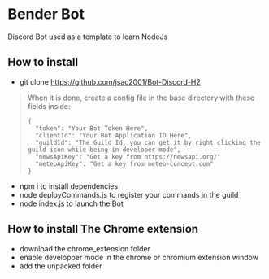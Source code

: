 # Bender Bot

Discord Bot used as a template to learn NodeJs

## How to install

- git clone https://github.com/jsac2001/Bot-Discord-H2

> When it is done, create a config file in the base directory with these fields inside:
>
>  ```
>  {
>    "token": "Your Bot Token Here",
>    "clientId": "Your Bot Application ID Here",
>    "guildId": "The Guild Id, you can get it by right clicking the guild icon while being in developer mode",
>    "newsApiKey": "Get a key from https://newsapi.org/"
>    "meteoApiKey": "Get a key from meteo-concept.com"
>  }
>  ```

- npm i to install dependencies
- node deployCommands.js to register your commands in the guild
- node index.js to launch the Bot

## How to install The Chrome extension

- download the chrome_extension folder
- enable developper mode in the chrome or chromium extension window
- add the unpacked folder
